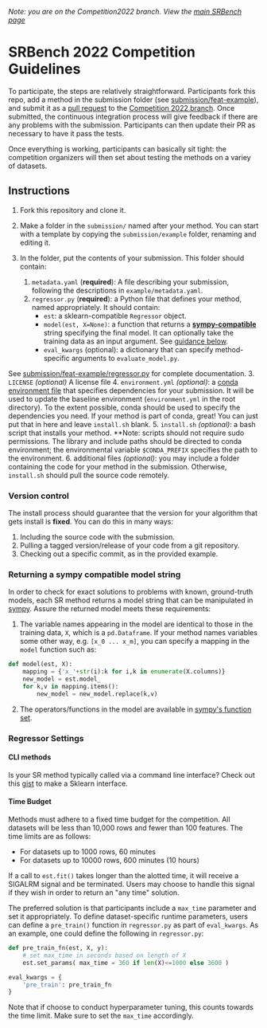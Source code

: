 *Note: you are on the Competition2022 branch. 
View the [main SRBench page](https://github.com/cavalab/srbench)*

# SRBench 2022 Competition Guidelines

To participate, the steps are relatively straightforward. Participants fork this repo, add a method in the submission folder (see [submission/feat-example](https://github.com/cavalab/srbench/blob/Competition2022/submission/feat-example/)), and submit it as a [pull request](https://github.com/cavalab/srbench/compare) to the [Competition 2022 branch](https://github.com/cavalab/srbench/tree/Competition2022). 
Once submitted, the continuous integration process will give feedback if there are any problems with the submission. 
Participants can then update their PR as necessary to have it pass the tests. 

Once everything is working, participants can basically sit tight: the competition organizers will then set about testing the methods on a variey of datasets. 

## Instructions

1. Fork this repository and clone it. 

2. Make a folder in the `submission/` named after your method. You can start with a template by copying the `submission/example` folder, renaming and editing it. 

3. In the folder, put the contents of your submission. This folder should contain:

    1. `metadata.yaml` (**required**): A file describing your submission, following the descriptions in `example/metadata.yaml`.  
    2. `regressor.py` (**required**): a Python file that defines your method, named appropriately. It should contain:
        -   `est`: a sklearn-compatible `Regressor` object. 
        -   `model(est, X=None)`: a function that returns a [**sympy-compatible**](https://www.sympy.org) string specifying the final model. It can optionally take the training data as an input argument. See [guidance below](###-returning-a-sympy-compatible-model-string). 
        -   `eval_kwargs` (optional): a dictionary that can specify method-specific arguments to `evaluate_model.py`.

  See [submission/feat-example/regressor.py](https://github.com/cavalab/srbench/blob/Competition2022/submission/feat-example/regressor.py) for complete documentation. 
    3. `LICENSE` *(optional)* A license file
    4. `environment.yml` *(optional)*: a [conda environment file](https://docs.conda.io/projects/conda/en/latest/user-guide/tasks/manage-environments.html#creating-an-environment-from-an-environment-yml-file) that specifies dependencies for your submission. 
    It will be used to update the baseline environment (`environment.yml` in the
    root directory). 
    To the extent possible, conda should be used to specify the dependencies you need. 
    If your method is part of conda, great! You can just put that in here and leave `install.sh` blank. 
    5. `install.sh` *(optional)*: a bash script that installs your method. 
    **Note: scripts should not require sudo permissions. The library and include paths should be directed to conda environment; the environmental variable `$CONDA_PREFIX` specifies the path to the environment.
    6. additional files *(optional)*: you may include a folder containing the code for your method in the submission. Otherwise, `install.sh` should pull the source code remotely. 

### Version control

The install process should guarantee that the version for your algorithm that gets install is **fixed**. 
You can do this in many ways: 

1. Including the source code with the submission. 
2. Pulling a tagged version/release of your code from a git repository. 
3. Checking out a specific commit, as in the provided example. 

### Returning a sympy compatible model string

In order to check for exact solutions to problems with known, ground-truth models, each SR method returns a model string that can be manipulated in [sympy](https://www.sympy.org). 
Assure the returned model meets these requirements:

1. The variable names appearing in the model are identical to those in the training data, `X`, which is a `pd.Dataframe`. 
If your method names variables some other way, e.g. `[x_0 ... x_m]`, you can
specify a mapping in the `model` function such as:

```python
def model(est, X):
    mapping = {'x_'+str(i):k for i,k in enumerate(X.columns)}
    new_model = est.model_
    for k,v in mapping.items():
        new_model = new_model.replace(k,v)
```

2. The operators/functions in the model are available in [sympy's function set](https://docs.sympy.org/latest/modules/functions/index.html). 

### Regressor Settings

#### CLI methods

Is your SR method typically called via a command line interface? 
Check out this [gist](https://gist.github.com/folivetti/609bc9b854c51968ef90aa675ccaa60d) to make a Sklearn interface. 

#### Time Budget

Methods must adhere to a fixed time budget for the competition. 
All datasets will be less than 10,000 rows and fewer than 100 features. 
The time limits are as follows:

- For datasets up to 1000 rows, 60 minutes
- For datasets up to 10000 rows, 600 minutes (10 hours)


If a call to `est.fit()` takes longer than the alotted time, it will receive
a SIGALRM signal and be terminated. Users may choose to handle this signal if
they wish in order to return an "any time" solution. 

The preferred solution is that participants include a `max_time` parameter and 
set it appropriately. 
To define dataset-specific runtime parameters, users can define a `pre_train()`
function in `regressor.py` as part of `eval_kwargs`. 
As an example, one could define the following in `regressor.py`:

```python
def pre_train_fn(est, X, y): 
    # set max_time in seconds based on length of X
    est.set_params( max_time = 360 if len(X)<=1000 else 3600 )

eval_kwargs = {
    'pre_train': pre_train_fn
}
```

Note that if choose to conduct hyperparameter tuning, this counts towards
    the time limit. Make sure to set the `max_time` accordingly.  
